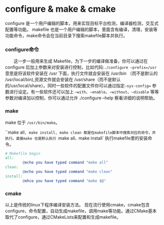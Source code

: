 # configure & make & cmake

configure 是一个用户编辑的脚本，用来实现目标平台检测，编译器检测，交互式配置等功能。
makefile 也是一个用户编辑的脚本，里面含有编译，清理，安装等功能命令，make命令会在当前目录下搜索makefile脚本并执行。

### configure命令

　　这一步一般用来生成 Makefile，为下一步的编译做准备，你可以通过在 configure 后加上参数来对安装进行控制，比如代码:`./configure –prefix=/usr` 意思是将该软件安装在 /usr 下面，执行文件就会安装在 /usr/bin （而不是默认的 /usr/local/bin),资源文件就会安装在 /usr/share（而不是默认的/usr/local/share）。同时一些软件的配置文件你可以通过指定`–sys-config=` 参数进行设定。有一些软件还可以加上 `–with`、`–enable`、`–without`、`–disable` 等等参数对编译加以控制，你可以通过允许 ./configure –help 察看详细的说明帮助。

### make

make 位于 `/usr/bin/make`。

``make all`, make install, make clean 都是在makefile脚本中搜索对应的命令，并执行。直接make 也是默认执行 `make all`。`make install` 执行makefile里的安装命令。

```makefile
# Makefile begin
all:
        @echo you have typed command "make all"
clean:
        @echo you have typed command "make clean"
install:
        @ehco you have typed command "make $@"
```

### cmake

以上是传统的linux下程序编译安装方法。
现在流行使用cmake，cmake包含configure，命令配置，自动生成makefile，调用make等功能。通过CMake基本取代了configure，通过CMakeLists来配置和生成makefile。